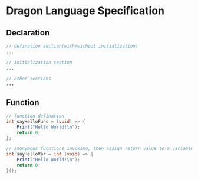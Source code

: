 # Dragon Language Specification

## Declaration

```java
// defination section(with/without initialization)
...

// initialization section
...

// other sections
...
```

## Function

```java
// function defination
int sayHelloFunc = (void) => {
    Print("Hello World!\n");
    return 0;
};

// anonymous fucntions invoking, then assign return value to a variable
int sayHelloVar = int (void) => {
    Print("Hello World!\n");
    return 0;
}();
```
